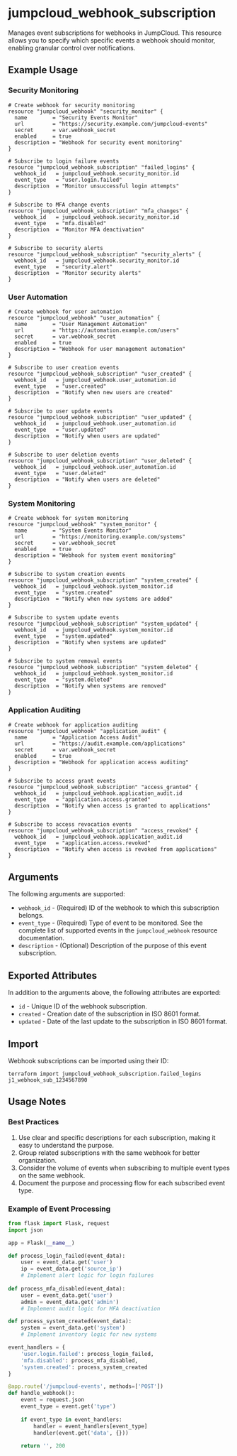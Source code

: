 # jumpcloud_webhook_subscription

Manages event subscriptions for webhooks in JumpCloud. This resource allows you to specify which specific events a webhook should monitor, enabling granular control over notifications.

## Example Usage

### Security Monitoring
```hcl
# Create webhook for security monitoring
resource "jumpcloud_webhook" "security_monitor" {
  name        = "Security Events Monitor"
  url         = "https://security.example.com/jumpcloud-events"
  secret      = var.webhook_secret
  enabled     = true
  description = "Webhook for security event monitoring"
}

# Subscribe to login failure events
resource "jumpcloud_webhook_subscription" "failed_logins" {
  webhook_id   = jumpcloud_webhook.security_monitor.id
  event_type   = "user.login.failed"
  description  = "Monitor unsuccessful login attempts"
}

# Subscribe to MFA change events
resource "jumpcloud_webhook_subscription" "mfa_changes" {
  webhook_id   = jumpcloud_webhook.security_monitor.id
  event_type   = "mfa.disabled"
  description  = "Monitor MFA deactivation"
}

# Subscribe to security alerts
resource "jumpcloud_webhook_subscription" "security_alerts" {
  webhook_id   = jumpcloud_webhook.security_monitor.id
  event_type   = "security.alert"
  description  = "Monitor security alerts"
}
```

### User Automation
```hcl
# Create webhook for user automation
resource "jumpcloud_webhook" "user_automation" {
  name        = "User Management Automation"
  url         = "https://automation.example.com/users"
  secret      = var.webhook_secret
  enabled     = true
  description = "Webhook for user management automation"
}

# Subscribe to user creation events
resource "jumpcloud_webhook_subscription" "user_created" {
  webhook_id   = jumpcloud_webhook.user_automation.id
  event_type   = "user.created"
  description  = "Notify when new users are created"
}

# Subscribe to user update events
resource "jumpcloud_webhook_subscription" "user_updated" {
  webhook_id   = jumpcloud_webhook.user_automation.id
  event_type   = "user.updated"
  description  = "Notify when users are updated"
}

# Subscribe to user deletion events
resource "jumpcloud_webhook_subscription" "user_deleted" {
  webhook_id   = jumpcloud_webhook.user_automation.id
  event_type   = "user.deleted"
  description  = "Notify when users are deleted"
}
```

### System Monitoring
```hcl
# Create webhook for system monitoring
resource "jumpcloud_webhook" "system_monitor" {
  name        = "System Events Monitor"
  url         = "https://monitoring.example.com/systems"
  secret      = var.webhook_secret
  enabled     = true
  description = "Webhook for system event monitoring"
}

# Subscribe to system creation events
resource "jumpcloud_webhook_subscription" "system_created" {
  webhook_id   = jumpcloud_webhook.system_monitor.id
  event_type   = "system.created"
  description  = "Notify when new systems are added"
}

# Subscribe to system update events
resource "jumpcloud_webhook_subscription" "system_updated" {
  webhook_id   = jumpcloud_webhook.system_monitor.id
  event_type   = "system.updated"
  description  = "Notify when systems are updated"
}

# Subscribe to system removal events
resource "jumpcloud_webhook_subscription" "system_deleted" {
  webhook_id   = jumpcloud_webhook.system_monitor.id
  event_type   = "system.deleted"
  description  = "Notify when systems are removed"
}
```

### Application Auditing
```hcl
# Create webhook for application auditing
resource "jumpcloud_webhook" "application_audit" {
  name        = "Application Access Audit"
  url         = "https://audit.example.com/applications"
  secret      = var.webhook_secret
  enabled     = true
  description = "Webhook for application access auditing"
}

# Subscribe to access grant events
resource "jumpcloud_webhook_subscription" "access_granted" {
  webhook_id   = jumpcloud_webhook.application_audit.id
  event_type   = "application.access.granted"
  description  = "Notify when access is granted to applications"
}

# Subscribe to access revocation events
resource "jumpcloud_webhook_subscription" "access_revoked" {
  webhook_id   = jumpcloud_webhook.application_audit.id
  event_type   = "application.access.revoked"
  description  = "Notify when access is revoked from applications"
}
```

## Arguments

The following arguments are supported:

* `webhook_id` - (Required) ID of the webhook to which this subscription belongs.
* `event_type` - (Required) Type of event to be monitored. See the complete list of supported events in the `jumpcloud_webhook` resource documentation.
* `description` - (Optional) Description of the purpose of this event subscription.

## Exported Attributes

In addition to the arguments above, the following attributes are exported:

* `id` - Unique ID of the webhook subscription.
* `created` - Creation date of the subscription in ISO 8601 format.
* `updated` - Date of the last update to the subscription in ISO 8601 format.

## Import

Webhook subscriptions can be imported using their ID:

```shell
terraform import jumpcloud_webhook_subscription.failed_logins j1_webhook_sub_1234567890
```

## Usage Notes

### Best Practices

1. Use clear and specific descriptions for each subscription, making it easy to understand the purpose.
2. Group related subscriptions with the same webhook for better organization.
3. Consider the volume of events when subscribing to multiple event types on the same webhook.
4. Document the purpose and processing flow for each subscribed event type.

### Example of Event Processing

```python
from flask import Flask, request
import json

app = Flask(__name__)

def process_login_failed(event_data):
    user = event_data.get('user')
    ip = event_data.get('source_ip')
    # Implement alert logic for login failures
    
def process_mfa_disabled(event_data):
    user = event_data.get('user')
    admin = event_data.get('admin')
    # Implement audit logic for MFA deactivation

def process_system_created(event_data):
    system = event_data.get('system')
    # Implement inventory logic for new systems

event_handlers = {
    'user.login.failed': process_login_failed,
    'mfa.disabled': process_mfa_disabled,
    'system.created': process_system_created
}

@app.route('/jumpcloud-events', methods=['POST'])
def handle_webhook():
    event = request.json
    event_type = event.get('type')
    
    if event_type in event_handlers:
        handler = event_handlers[event_type]
        handler(event.get('data', {}))
        
    return '', 200
``` 